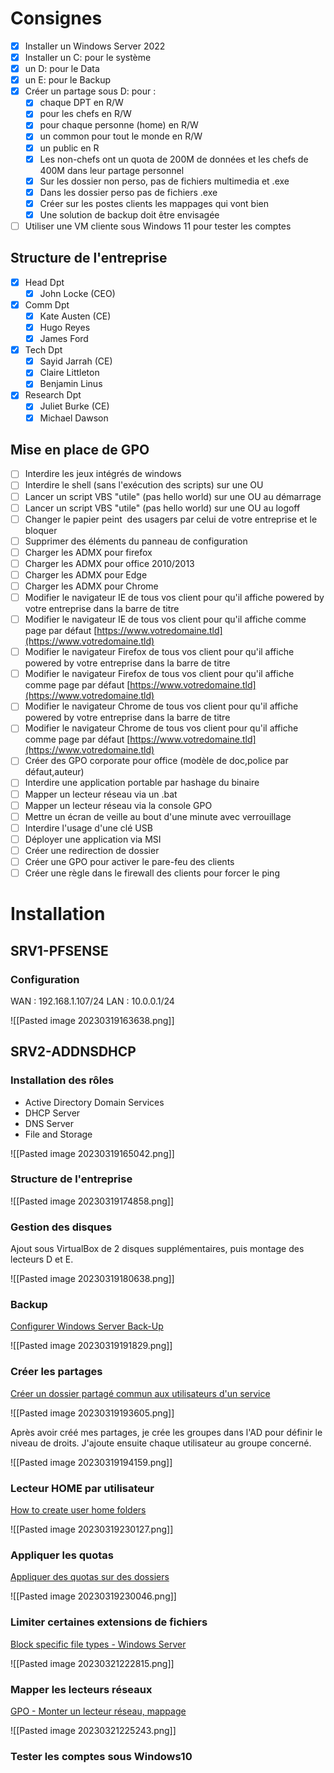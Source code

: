 # Consignes

- [x] Installer un Windows Server 2022
- [x] Installer un C: pour le système
- [x] un D: pour le Data
- [x] un E: pour le Backup
- [x] Créer un partage sous D: pour :
	- [x] chaque DPT en R/W
	- [x] pour les chefs en R/W
	- [x] pour chaque personne (home) en R/W
	- [x] un common pour tout le monde en R/W
	- [x] un public en R
	- [x] Les non-chefs ont un quota de 200M de données et les chefs de 400M dans leur partage personnel
	- [x] Sur les dossier non perso, pas de fichiers multimedia et .exe
	- [x] Dans les dossier perso pas de fichiers .exe
	- [x] Créer sur les postes clients les mappages qui vont bien
	- [x] Une solution de backup doit être envisagée
- [ ] Utiliser une VM cliente sous Windows 11 pour tester les comptes

## Structure de l'entreprise
- [x] Head Dpt
	- [x] John Locke (CEO)
- [x] Comm Dpt
	- [x] Kate Austen (CE)
	- [x] Hugo Reyes
	- [x] James Ford
- [x] Tech Dpt
	- [x] Sayid Jarrah (CE)
	- [x] Claire Littleton
	- [x] Benjamin Linus
- [x] Research Dpt
	- [x] Juliet Burke (CE)
	- [x] Michael Dawson

## Mise en place de GPO
- [ ] Interdire les jeux intégrés de windows
- [ ] Interdire le shell (sans l'exécution des scripts) sur une OU 
- [ ] Lancer un script VBS "utile" (pas hello world) sur une OU au démarrage
- [ ] Lancer un script VBS "utile" (pas hello world) sur une OU au logoff
- [ ] Changer le papier peint  des usagers par celui de votre entreprise et le bloquer
- [ ] Supprimer des éléments du panneau de configuration
- [ ] Charger les ADMX pour firefox
- [ ] Charger les ADMX pour office 2010/2013
- [ ] Charger les ADMX pour Edge
- [ ] Charger les ADMX pour Chrome
- [ ] Modifier le navigateur IE de tous vos client pour qu'il affiche powered by votre entreprise dans la barre de titre
- [ ] Modifier le navigateur IE de tous vos client pour qu'il affiche comme page par défaut [https://www.votredomaine.tld](https://www.votredomaine.tld)
- [ ] Modifier le navigateur Firefox de tous vos client pour qu'il affiche powered by votre entreprise dans la barre de titre
- [ ] Modifier le navigateur Firefox de tous vos client pour qu'il affiche comme page par défaut [https://www.votredomaine.tld](https://www.votredomaine.tld)
- [ ] Modifier le navigateur Chrome de tous vos client pour qu'il affiche powered by votre entreprise dans la barre de titre
- [ ] Modifier le navigateur Chrome de tous vos client pour qu'il affiche comme page par défaut [https://www.votredomaine.tld](https://www.votredomaine.tld)
- [ ] Créer des GPO corporate pour office (modèle de doc,police par défaut,auteur)
- [ ] Interdire une application portable par hashage du binaire
- [ ] Mapper un lecteur réseau via un .bat
- [ ] Mapper un lecteur réseau via la console GPO
- [ ] Mettre un écran de veille au bout d'une minute avec verrouillage
- [ ] Interdire l'usage d'une clé USB
- [ ] Déployer une application via MSI
- [ ] Créer une redirection de dossier
- [ ] Créer une GPO pour activer le pare-feu des clients
- [ ] Créer une règle dans le firewall des clients pour forcer le ping

# Installation

## SRV1-PFSENSE
### Configuration
WAN : 192.168.1.107/24
LAN : 10.0.0.1/24

![[Pasted image 20230319163638.png]]

## SRV2-ADDNSDHCP
### Installation des rôles
- Active Directory Domain Services
- DHCP Server
- DNS Server
- File and Storage

![[Pasted image 20230319165042.png]]

### Structure de l'entreprise

![[Pasted image 20230319174858.png]]

### Gestion des disques
Ajout sous VirtualBox de 2 disques supplémentaires, puis montage des lecteurs D et E.

![[Pasted image 20230319180638.png]]

### Backup
[Configurer Windows Server Back-Up](https://www.vdtutorials.com/install-and-configure-windows-server-backup-on-windows-server-2022/)

![[Pasted image 20230319191829.png]]

### Créer les partages
[Créer un dossier partagé commun aux utilisateurs d'un service](https://www.pc2s.fr/dossier-partage-commun-aux-utilisateurs-dun-service-sur-serveur-ad/)

![[Pasted image 20230319193605.png]]

Après avoir créé mes partages, je crée les groupes dans l'AD pour définir le niveau de droits. J'ajoute ensuite chaque utilisateur au groupe concerné. 

![[Pasted image 20230319194159.png]]

### Lecteur HOME par utilisateur
[How to create user home folders](https://www.google.com/search?client=firefox-b-d&q=create+folder+user+windows#fpstate=ive&vld=cid:0d90d495,vid:Ry2--wJ9Tfc)

![[Pasted image 20230319230127.png]]

### Appliquer les quotas
[Appliquer des quotas sur des dossiers](https://rdr-it.com/windows-serveur-appliquer-des-quotas-sur-des-dossiers/)

![[Pasted image 20230319230046.png]]

###  Limiter certaines extensions de fichiers
[Block specific file types - Windows Server](https://petri.com/block-specific-file-types-windows-server-2012/)

![[Pasted image 20230321222815.png]]

### Mapper les lecteurs réseaux
[GPO - Monter un lecteur réseau, mappage](https://www.pc2s.fr/gpo-monter-un-lecteur-reseau-mappage/)

![[Pasted image 20230321225243.png]]

### Tester les comptes sous Windows10
